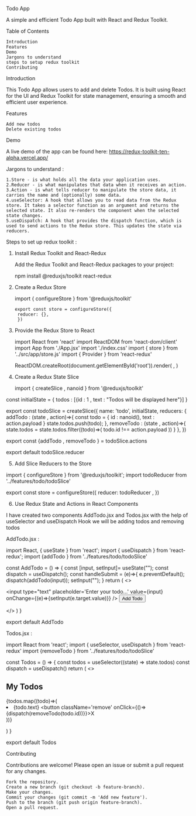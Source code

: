 Todo App 

A simple and efficient Todo App built with React and Redux Toolkit.

Table of Contents

    Introduction
    Features
    Demo
    Jargons to understand
    steps to setup redux toolkit
    Contributing


Introduction

This Todo App allows users to add and delete Todos. It is built using React for the UI and Redux Toolkit for state management, ensuring a smooth and efficient user experience.

Features

    Add new todos
    Delete existing todos

Demo

A live demo of the app can be found here:
https://redux-toolkit-ten-alpha.vercel.app/

Jargons to understand : 


    1.Store - is what holds all the data your application uses.
    2.Reducer - is what manipulates that data when it receives an action.
    3.Action - is what tells reducer to manipulate the store data, it carries the name and (optionally) some data.
    4.useSelector: A hook that allows you to read data from the Redux store. It takes a selector function as an argument and returns the selected state. It also re-renders the component when the selected state changes.
    5.useDispatch: A hook that provides the dispatch function, which is used to send actions to the Redux store. This updates the state via reducers.


Steps to set up redux toolkit :

1. Install Redux Toolkit and React-Redux

   Add the Redux Toolkit and React-Redux packages to your project:

    npm install @reduxjs/toolkit react-redux

2. Create a Redux Store

    import { configureStore } from '@reduxjs/toolkit'

       export const store = configureStore({
        reducer: {},
        })

3. Provide the Redux Store to React

    import React from 'react'
    import ReactDOM from 'react-dom/client'
    import App from './App.jsx'
    import './index.css'
    import { store } from '../src/app/store.js'
    import { Provider } from 'react-redux'

     ReactDOM.createRoot(document.getElementById('root')).render(
       <Provider store={store}>
         <App />
       </Provider>,
       )

4. Create a Redux State Slice

    import { createSlice , nanoid } from '@reduxjs/toolkit'

const initialState = {
  todos : [{id : 1 , text : "Todos will be displayed here"}]
}



export const todoSlice = createSlice({
  name: 'todo',
  initialState,
  reducers: {
    addTodo : (state , action)=>{
     const todo = {
        id : nanoid(),
        text : action.payload
     } 
     state.todos.push(todo);
    },
    removeTodo : (state , action)=>{
      state.todos = state.todos.filter((todo)=>(
        todo.id !== action.payload 
      ))
    }
  },
})


export const {addTodo , removeTodo  } = todoSlice.actions

export default todoSlice.reducer




5. Add Slice Reducers to the Store
 
  import { configureStore } from '@reduxjs/toolkit';
import todoReducer from '../features/todo/todoSlice'

export const store = configureStore({
  reducer: todoReducer ,
})



6. Use Redux State and Actions in React Components

 I have created two components AddTodo.jsx and Todos.jsx 
 with the help of useSelector and useDispatch Hook we will be adding todos and removing todos 

 AddTodo.jsx :

 import React, { useState } from 'react';
import {  useDispatch } from 'react-redux';
import {addTodo } from '../features/todo/todoSlice'


const AddTodo = () => {
    const [input, setInput]= useState("");
    const dispatch = useDispatch();
    const handleSubmit = (e)=>{
       e.preventDefault();
       dispatch(addTodo(input));
       setInput("");
    }
  return (
    <>
    <div className="container">
    <form onSubmit={handleSubmit}>
    <input 
    type="text"
    placeholder='Enter your todo...'
    value={input}
    onChange={(e)=>{setInput(e.target.value)}}
     />
     <button>Add Todo</button>
     </form>
     </div>
    </>
  )
}

export default AddTodo


Todos.jsx : 

import React from 'react';
import { useSelector, useDispatch } from 'react-redux'
import {removeTodo } from '../features/todo/todoSlice'

const Todos = () => {
    const todos = useSelector((state) => state.todos)
    const dispatch = useDispatch()
  return (
    <>
    <h2>My Todos</h2>
    <div className="allTodos">
   {todos.map((todo)=>(
     <li key={todo.id} className='items'>
        {todo.text}
        <button className='remove' onClick={()=>{dispatch(removeTodo(todo.id))}}>X</button>
     </li>
   ))}
   </div>
    </>
  )
}

export default Todos



Contributing

Contributions are welcome! Please open an issue or submit a pull request for any changes.

    Fork the repository.
    Create a new branch (git checkout -b feature-branch).
    Make your changes.
    Commit your changes (git commit -m 'Add new feature').
    Push to the branch (git push origin feature-branch).
    Open a pull request.














